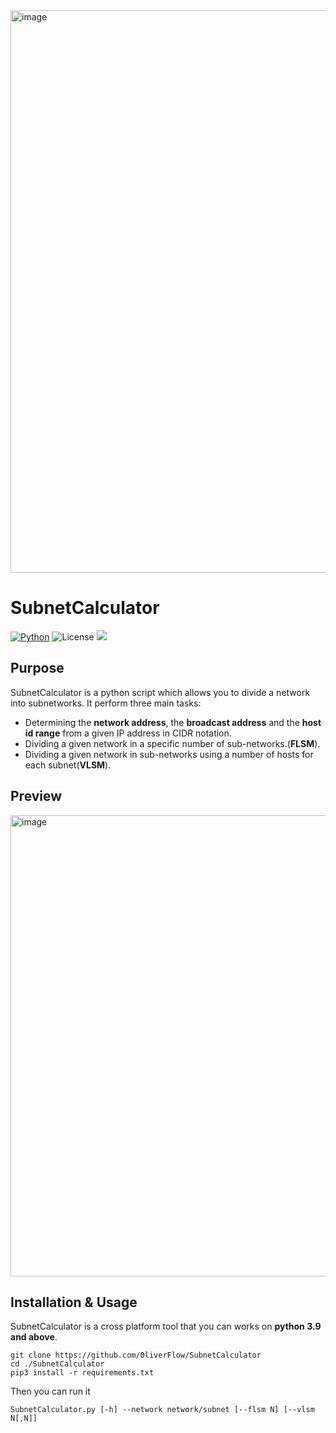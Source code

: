 <img width="900" alt="image" src="https://user-images.githubusercontent.com/64969369/210277615-2f481490-fdf2-4833-843f-fe30e82211d5.png">

# SubnetCalculator
[![Python](https://img.shields.io/badge/Python-%E2%89%A5%203.9-yellow.svg)](https://www.python.org/) 
![License](https://img.shields.io/badge/license-GPLv3-red.svg) <img src="https://img.shields.io/badge/Maintained%3F-Yes-96c40f"> 
 
 ## Purpose
SubnetCalculator is a python script which allows you to divide a network into subnetworks.
It perform three main tasks:
- Determining the **network address**, the **broadcast address** and the **host id range** from a given IP address in CIDR notation.<br>
- Dividing a given network in a specific number of sub-networks.(**FLSM**).
- Dividing a given network in sub-networks using a number of hosts for each subnet(**VLSM**).<br>
## Preview
<img width="738" alt="image" src="https://user-images.githubusercontent.com/64969369/210280663-e6853b08-9472-4694-aae1-c3b1d47cbaed.png">

## Installation & Usage
SubnetCalculator is a cross platform tool that you can works on **python 3.9 and above**.
```
git clone https://github.com/0liverFlow/SubnetCalculator
cd ./SubnetCalculator
pip3 install -r requirements.txt
```
Then you can run it
```
SubnetCalculator.py [-h] --network network/subnet [--flsm N] [--vlsm N[,N]]
```


